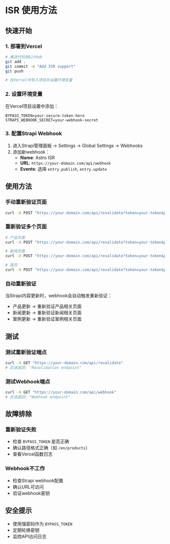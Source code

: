 # ISR 使用方法

## 快速开始

### 1. 部署到Vercel
```bash
# 推送代码到GitHub
git add .
git commit -m "Add ISR support"
git push

# 在Vercel中导入项目并设置环境变量
```

### 2. 设置环境变量
在Vercel项目设置中添加：
```
BYPASS_TOKEN=your-secure-token-here
STRAPI_WEBHOOK_SECRET=your-webhook-secret
```

### 3. 配置Strapi Webhook
1. 进入Strapi管理面板 → Settings → Global Settings → Webhooks
2. 添加新webhook：
   - **Name**: Astro ISR
   - **URL**: `https://your-domain.com/api/webhook`
   - **Events**: 选择 `entry.publish`, `entry.update`

## 使用方法

### 手动重新验证页面
```bash
curl -X POST "https://your-domain.com/api/revalidate?token=your-token&path=/en/products"
```

### 重新验证多个页面
```bash
# 产品页面
curl -X POST "https://your-domain.com/api/revalidate?token=your-token&path=/en/products/123"

# 新闻页面
curl -X POST "https://your-domain.com/api/revalidate?token=your-token&path=/en/news/456"

# 首页
curl -X POST "https://your-domain.com/api/revalidate?token=your-token&path=/en"
```

### 自动重新验证
当Strapi内容更新时，webhook会自动触发重新验证：
- 产品更新 → 重新验证产品相关页面
- 新闻更新 → 重新验证新闻相关页面
- 案例更新 → 重新验证案例相关页面

## 测试

### 测试重新验证端点
```bash
curl -X GET "https://your-domain.com/api/revalidate"
# 应该返回: "Revalidation endpoint"
```

### 测试Webhook端点
```bash
curl -X GET "https://your-domain.com/api/webhook"
# 应该返回: "Webhook endpoint"
```

## 故障排除

### 重新验证失败
- 检查 `BYPASS_TOKEN` 是否正确
- 确认路径格式正确（如 `/en/products`）
- 查看Vercel函数日志

### Webhook不工作
- 检查Strapi webhook配置
- 确认URL可访问
- 验证webhook密钥

## 安全提示
- 使用强密码作为 `BYPASS_TOKEN`
- 定期轮换密钥
- 监控API访问日志 